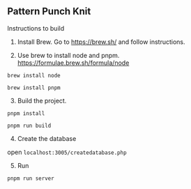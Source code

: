 ## Pattern Punch Knit

Instructions to build

1. Install Brew. Go to https://brew.sh/ and follow instructions.

2. Use brew to install node and pnpm. https://formulae.brew.sh/formula/node

`brew install node`

`brew install pnpm`

3. Build the project.

`pnpm install`

`pnpm run build`

4. Create the database

open `localhost:3005/createdatabase.php`

5. Run

`pnpm run server`

